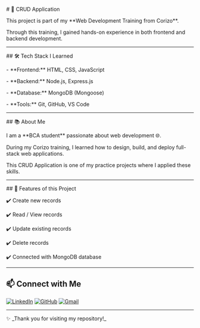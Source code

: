 \# 🚀 CRUD Application  



This project is part of my \*\*Web Development Training from Corizo\*\*.  

Through this training, I gained hands-on experience in both frontend and backend development.  



---



\## 🛠️ Tech Stack I Learned

\- \*\*Frontend:\*\* HTML, CSS, JavaScript  

\- \*\*Backend:\*\* Node.js, Express.js  

\- \*\*Database:\*\* MongoDB (Mongoose)  

\- \*\*Tools:\*\* Git, GitHub, VS Code  



---



\## 📚 About Me

I am a \*\*BCA student\*\* passionate about web development 🌐.  

During my Corizo training, I learned how to design, build, and deploy full-stack web applications.  

This CRUD Application is one of my practice projects where I applied these skills.  



---



\## 🌟 Features of this Project

✔️ Create new records  

✔️ Read / View records  

✔️ Update existing records  

✔️ Delete records  

✔️ Connected with MongoDB database  



---



## 📫 Connect with Me

[![LinkedIn](https://img.shields.io/badge/LinkedIn-blue?style=for-the-badge&logo=linkedin&logoColor=white)](https://www.linkedin.com/in/deeksha-m-77a749333/)
[![GitHub](https://img.shields.io/badge/GitHub-black?style=for-the-badge&logo=github&logoColor=white)](https://github.com/Deeksha-web16)
[![Gmail](https://img.shields.io/badge/Gmail-D14836?style=for-the-badge&logo=gmail&logoColor=white)](mailto:deeksha6836@gmail.com) 



---

✨ \_Thank you for visiting my repository!\_




